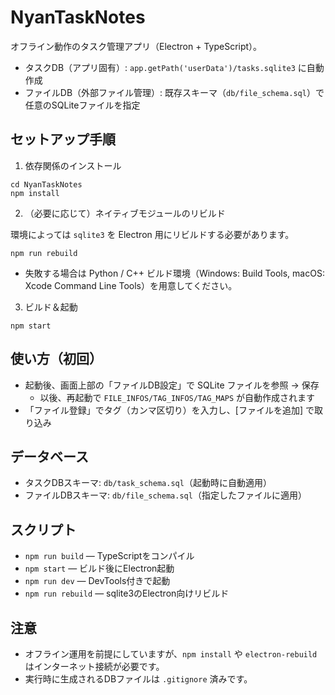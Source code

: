 # NyanTaskNotes

オフライン動作のタスク管理アプリ（Electron + TypeScript）。

- タスクDB（アプリ固有）: `app.getPath('userData')/tasks.sqlite3` に自動作成
- ファイルDB（外部ファイル管理）: 既存スキーマ（`db/file_schema.sql`）で任意のSQLiteファイルを指定

## セットアップ手順

1) 依存関係のインストール

```
cd NyanTaskNotes
npm install
```

2) （必要に応じて）ネイティブモジュールのリビルド

環境によっては `sqlite3` を Electron 用にリビルドする必要があります。

```
npm run rebuild
```

- 失敗する場合は Python / C++ ビルド環境（Windows: Build Tools, macOS: Xcode Command Line Tools）を用意してください。

3) ビルド＆起動

```
npm start
```

## 使い方（初回）
- 起動後、画面上部の「ファイルDB設定」で SQLite ファイルを参照 → 保存
  - 以後、再起動で `FILE_INFOS/TAG_INFOS/TAG_MAPS` が自動作成されます
- 「ファイル登録」でタグ（カンマ区切り）を入力し、[ファイルを追加] で取り込み

## データベース
- タスクDBスキーマ: `db/task_schema.sql`（起動時に自動適用）
- ファイルDBスキーマ: `db/file_schema.sql`（指定したファイルに適用）

## スクリプト
- `npm run build` — TypeScriptをコンパイル
- `npm start` — ビルド後にElectron起動
- `npm run dev` — DevTools付きで起動
- `npm run rebuild` — sqlite3のElectron向けリビルド

## 注意
- オフライン運用を前提にしていますが、`npm install` や `electron-rebuild` はインターネット接続が必要です。
- 実行時に生成されるDBファイルは `.gitignore` 済みです。
